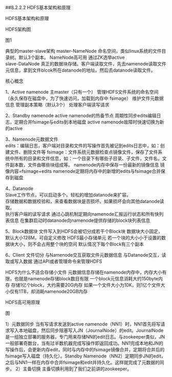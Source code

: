 ##8.2.2.2 HDFS基本架构和原理  

HDFS基本架构和原理  

HDFS架构图

图1  

典型的master-slave架构
master-NameNode 命名空间，类似linux系统的文件目录树。默认3个副本。 NameNode高可用  通过ZK选举active  
slave-DataNode 真正的数据块存储。客户端读取文件，先去namenode读取文件元信息，拿到文件blcok所在datanode的地址。然后去datanode读取文件。  

核心概念  

1、Active namenode
主master（只有一个）
管理HDFS文件系统的命名空间（永久保存在磁盘中，为了快速访问，加载到内存中 fsimage）
维护文件元数据信息
管理副本策略（默认3个）
处理客户端读写请求

2、Standby namenode
active namenode的热备节点
周期性同步edits编辑日志，定期合并fsimage与edits到本地磁盘
active namenode故障时快速切换为新的active  

3、Namenode元数据文件  
edits：编辑日志，客户端对目录和文件的写操作首先被记到edits日志中，如：创建文件、删除文件等
fsimage：文件系统元数据检查点镜像文件，保存了文件系统中所有的目录和文件信息，如：一个目录下有哪些子目录、子文件，文件名，文件副本数，文件由哪些块组成等。
namenode内存中保存一份最新的镜像信息 镜像内容=fsimage+edits
namenode定期将内存中的新增的edits与fsimage合并保存到磁盘

4、Datanode  
Slave工作节点，可以启动多个。轻松的增加datanode来扩容。  
存储数据和数据校验和，来查看数据块是否损坏。如果损坏会向其他datanode读取。  
执行客户端的读写请求
通过心跳机制定期向namenode汇报运行状态和所有快列表信息
在集群启动时datanode向namenode提供存储的block块列表信息  

5、Block数据块
文件写入到HDFS会被切分成若干个Block块
数据块大小固定，默认大小128M，可自定义修改
HDFS最小存储单元
若一个块的大小小于设置的数据块大小，则不会占用整个块的空间
默认情况下每个Block有三个副本

6、Client
文件切分
与Namenode交互获取文件元数据信息
与Datanode交互，读取或写入数据
通过API或者管理命令来管理HDFS

HDFS为什么不适合存储小文件
元数据信息存储在namenode内存中，内存大小有限，也就是namenode存储block数目有限
一个block元信息消耗大约150byte内存
存储1亿个block，大约需要20G内存
如果一个文件大小为10K，则1亿个文件大小仅有1TB，却消耗namenode20GB内存

HDFS高可用原理

图

1）元数据同步
当有写请求发送到active namenode（NN1）时，NN1首先将写请求写入本地磁盘，然后同步阻塞写入JN（JournalNode）的edit。JournalNode是一组独立部署的服务器，专门用来存储NN的edit日志。与zookeeper类似，JN一般部署奇数台，当有过半数机器完成写操作即返回成功。NN1完成本地和JN的写操作后，会更新内存edit，同时与内存中的fsimage镜像合并，定期将合并后的fsimage写入磁盘（持久化）。Standby Namenode（NN2）定期同步JN的edit，之后与NN1一样在内存中合并fsimage和edit并持久化。这样就完成了元数据的同步。
2）主备切换
主备切换利用到了我们之前讲的zookeeper。




